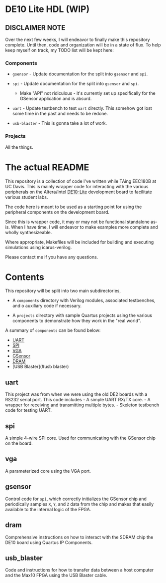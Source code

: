 # DE10 Lite HDL (WIP)

## DISCLAIMER NOTE
Over the next few weeks, I will endeavor to finally make this repository 
complete. Until then, code and organization will be in a state of flux. To help
keep myself on track, my TODO list will be kept here:

### Components
* `gsensor` - Update documentation for the split into `gsensor` and `spi`.

* `spi` - Update documentation for the split into `gsensor` and `spi`.
    * Make "API" not ridiculous - it's currently set up specifically for the
        GSensor application and is absurd.

* `uart` - Update testbench to test `uart` directly. This somehow got lost some 
    time in the past and needs to be redone.

* `usb-blaster` - This is gonna take a lot of work.

### Projects
All the things.



# The actual README

This repository is a collection of code I've written while TAing EEC180B at 
UC Davis. This is mainly wrapper code for interacting with the various 
peripherals on the Altera/Intel 
[DE10-Lite](http://www.terasic.com.tw/cgi-bin/page/archive.pl?No=1021)
development board to facilitate various student labs.

The code here is meant to be used as a starting point for using the peripheral
components on the development board.

Since this is wrapper code, it may or may not be functional standalone as-is.
When I have time, I will endeavor to make examples more complete and 
wholly synthesizeable. 

Where appropriate, Makefiles will be included for building and executing 
simulations using icarus-verilog.

Please contact me if you have any questions.

# Contents

This repository will be split into two main subdirectories, 

* A `components` directory with Verilog modules, associated testbenches, and o
    auxiliary code if necessary.

* A `projects` directory with sample Quartus projects using the various 
    components to demonstrate how they work in the "real world".

A summary of `components` can be found below:

- [UART](#uart)
- [SPI](#spi)
- [VGA](#vga)
- [GSensor](#gsensor)
- [DRAM](#dram)
- [USB Blaster](#usb blaster)

## uart
This project was from when we were using the old DE2 boards with a RS232 serial 
port. This code includes 
    - A simple UART RX/TX core.
    - A wrapper for receiving and transmitting multiple bytes.
    - Skeleton testbench code for testing UART.

## spi
A simple 4-wire SPI core. Used for communicating with the GSensor chip on the
board.

## vga
A parameterized core using the VGA port.

## gsensor
Control code for `spi`, which correctly initializes the GSensor chip and 
periodically samples `X`, `Y`, and `Z` data from the chip and makes that easily
available to the internal logic of the FPGA.

## dram
Comprehensive instructions on how to interact with the SDRAM chip the DE10 board
using Quartus IP Components.

## usb_blaster
Code and instructions for how to transfer data between a host computer and
the Max10 FPGA using the USB Blaster cable.
